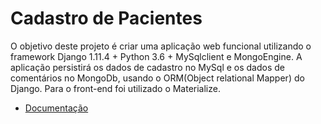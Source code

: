 # Cadastro de Pacientes
O objetivo deste projeto é criar uma aplicação web funcional utilizando o framework Django 1.11.4 + Python 3.6 + MySqlclient e MongoEngine.
A aplicação persistirá os dados de cadastro no MySql e os dados de comentários no MongoDb, usando o ORM(Object relational Mapper) do Django.
Para o front-end foi utilizado o Materialize.

* [Documentação](https://github.com/johnosd/CadastroPacientes/wiki)
